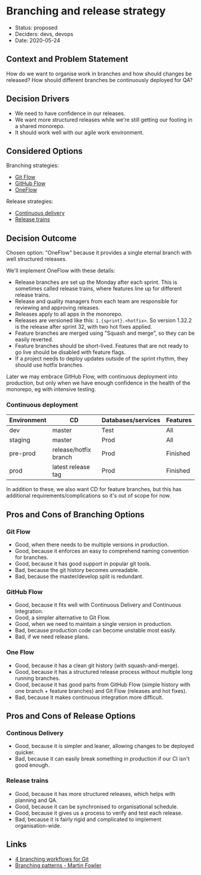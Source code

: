 # Branching and release strategy

* Status: proposed
* Deciders: devs, devops
* Date: 2020-05-24

## Context and Problem Statement

How do we want to organise work in branches and how should changes be released? How should different branches be continuously deployed for QA?

## Decision Drivers

* We need to have confidence in our releases.
* We want more structured releases while we're still getting our footing in a shared monorepo.
* It should work well with our agile work environment.

## Considered Options

Branching strategies:

* [Git Flow]
* [GitHub Flow]
* [OneFlow]

Release strategies:

* [Continuous delivery]
* [Release trains]

## Decision Outcome

Chosen option: "OneFlow" because it provides a single eternal branch with well structured releases.

We'll implement OneFlow with these details:

* Release branches are set up the Monday after each sprint. This is sometimes called release trains, where features line up for different release trains.
* Release and quality managers from each team are responsible for reviewing and approving releases.
* Releases apply to all apps in the monorepo.
* Releases are versioned like this: `1.{sprint}.<hotfix>`. So version 1.32.2 is the release after sprint 32, with two hot fixes applied.
* Feature branches are merged using "Squash and merge", so they can be easily reverted.
* Feature branches should be short-lived. Features that are not ready to go live should be disabled with feature flags.
* If a project needs to deploy updates outside of the sprint rhythm, they should use hotfix branches.

Later we may embrace GitHub Flow, with continuous deployment into production, but only when we have enough confidence in the health of the monorepo, eg with intensive testing.

### Continuous deployment

Environment | CD                    | Databases/services | Features
------------|-----------------------|--------------------|----------
dev         | master                | Test               | All
staging     | master                | Prod               | All
pre-prod    | release/hotfix branch | Prod               | Finished
prod        | latest release tag    | Prod               | Finished

In addition to these, we also want CD for feature branches, but this has additional requirements/complications so it's out of scope for now.

## Pros and Cons of Branching Options

### Git Flow

* Good, when there needs to be multiple versions in production.
* Good, because it enforces an easy to comprehend naming convention for branches.
* Good, because it has good support in popular git tools.
* Bad, because the git history becomes unreadable.
* Bad, because the master/develop split is redundant.

### GitHub Flow

* Good, because it fits well with Continuous Delivery and Continuous Integration.
* Good, a simpler alternative to Git Flow.
* Good, when we need to maintain a single version in production.
* Bad, because production code can become unstable most easily.
* Bad, if we need release plans.

### One Flow

* Good, because it has a clean git history (with squash-and-merge).
* Good, because it has a structured release process without multiple long running branches.
* Good, because it has good parts from GitHub Flow (simple history with one branch + feature branches) and Git Flow (releases and hot fixes).
* Bad, because it makes continuous integration more difficult.

## Pros and Cons of Release Options

### Continous Delivery

* Good, because it is simpler and leaner, allowing changes to be deployed quicker.
* Bad, because it can easily break something in production if our CI isn't good enough.

### Release trains

* Good, because it has more structured releases, which helps with planning and QA.
* Good, because it can be synchronised to organisational schedule.
* Good, because it gives us a process to verify and test each release.
* Bad, because it is fairly rigid and complicated to implement organisation-wide.

## Links

* [4 branching workflows for Git](https://medium.com/@patrickporto/4-branching-workflows-for-git-30d0aaee7bf)
* [Branching patterns - Martin Fowler](https://martinfowler.com/articles/branching-patterns.html)

[Git Flow]: https://nvie.com/posts/a-successful-git-branching-model/
[GitHub Flow]: https://guides.github.com/introduction/flow/
[OneFlow]: https://www.endoflineblog.com/oneflow-a-git-branching-model-and-workflow
[Continuous delivery]: https://martinfowler.com/bliki/ContinuousDelivery.html
[Release trains]: https://martinfowler.com/articles/branching-patterns.html#release-train
